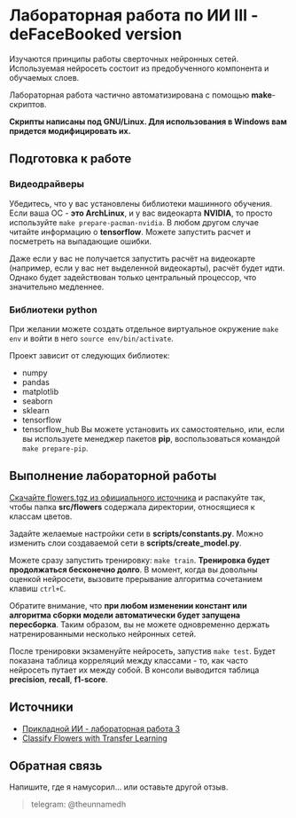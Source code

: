 # Лабораторная работа по ИИ III - deFaceBooked version
Изучаются принципы работы сверточных нейронных сетей. Используемая нейросеть состоит из предобученного компонента и обучаемых слоев.

Лабораторная работа частично автоматизирована с помощью **make**-скриптов.

**Скрипты написаны под GNU/Linux. Для использования в Windows вам придется модифицировать их.**

## Подготовка к работе

### Видеодрайверы
Убедитесь, что у вас установлены библиотеки машинного обучения. Если ваша ОС - **это ArchLinux**, и у вас видеокарта **NVIDIA**, то просто используйте ```make prepare-pacman-nvidia```. В любом другом случае читайте информацию о **tensorflow**. Можете запустить расчет и посметреть на выпадающие ошибки. 

Даже если у вас не получается запустить расчёт на видеокарте (например, если у вас нет выделенной видеокарты), расчёт будет идти. Однако будет задействован только центральный процессор, что значительно медленнее. 

### Библиотеки python
При желании можете создать отдельное виртуальное окружение ```make env``` и войти в него ```source env/bin/activate```.

Проект зависит от следующих библиотек:
* numpy 
* pandas 
* matplotlib 
* seaborn 
* sklearn 
* tensorflow
* tensorflow_hub
Вы можете установить их самостоятельно, или, если вы используете менеджер пакетов **pip**, воспользоваться командой ```make prepare-pip```.

## Выполнение лабораторной работы
[Скачайте flowers.tgz из официального источника](https://www.kaggle.com/alxmamaev/flowers-recognition) и распакуйте так, чтобы папка **src/flowers** содержала директории, относящиеся к классам цветов.

Задайте желаемые настройки сети в **scripts/constants.py**. Можно изменить слои создаваемой сети в **scripts/create_model.py**. 

Можете сразу запустить тренировку: ```make train```. **Тренировка будет продолжаться бесконечно долго**. В момент, когда вы довольны оценкой нейросети, вызовите прерывание алгоритма сочетанием клавиш ```ctrl+C```.

Обратите внимание, что **при любом изменении констант или алгоритма сборки модели автоматически будет запущена пересборка**. Таким образом, вы не можете одновременно держать натренированными несколько нейронных сетей.

После тренировки экзаменуйте нейросеть, запустив ```make test```. Будет показана таблица корреляций между классами - то, как часто нейросеть путает их между собой. В консоли выводится таблица **precision**, **recall**, **f1-score**.

## Источники
* [Прикладной ИИ - лабораторная работа 3](https://colab.research.google.com/drive/1cOuYWc8JFtysXDO5PNQl8CyKvnq3ef51?usp=sharing)
* [Classify Flowers with Transfer Learning](https://github.com/tensorflow/hub/blob/master/examples/colab/image_feature_vector.ipynb)

## Обратная связь
Напишите, где я намусорил... или оставьте другой отзыв.
> telegram: @theunnamedh
